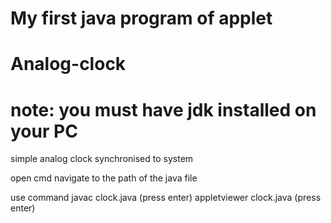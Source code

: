 # My first java program of applet 
# Analog-clock
# note: you must have jdk installed on your PC
simple analog clock synchronised to system

open cmd
navigate to the path of the java file

use command
javac clock.java (press enter)
appletviewer clock.java (press enter)
